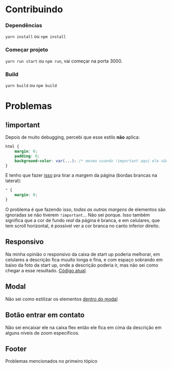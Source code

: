 # Contribuindo

### Dependências

`yarn install` ou `npm install`

### Começar projeto

`yarn run start` ou `npm run`, vai começar na porta 3000.

### Build

`yarn build` ou `npm build`

# Problemas

## !important

Depois de muito debugging, percebi que esse estilo **não** aplica:
```css
html {
    margin: 0;
    padding: 0;
    background-color: var(...); /* mesmo usando !important aqui ele não aplica*/
}
```
E tenho que fazer [isso](https://github.com/castelanlan/startupmap/blob/dfbf1a5724977c8bdd769e087385ae3640651516/src/styles/GlobalStyles.ts#L18) pra tirar a margem da página (bordas brancas na lateral):
```css
* {
    margin: 0;
}
```

O problema é que fazendo isso, _todas as outras margens_ de elementos são ignoradas se não tiverem `!important`... Não sei porque.
Isso também significa que a cor de fundo _real_ da página é branca, e em celulares, que tem scroll horizontal, é possível ver a cor branca no canto inferior direito.

## Responsivo

Na minha opinião o responsivo da caixa de start up poderia melhorar, em celulares a descrição fica muuito longa e fina, e com espaço sobrando em baixo da foto da start up, onde a descrição poderia ir, mas não sei como chegar a esse resultado. [Código atual](https://github.com/castelanlan/startupmap/blob/dfbf1a5724977c8bdd769e087385ae3640651516/src/components/StartUp/index.tsx#L22).

## Modal

Não sei como estilizar os elementos [dentro do modal](https://github.com/castelanlan/startupmap/blob/dfbf1a5724977c8bdd769e087385ae3640651516/src/components/Header/index.tsx#L17)

## Botão entrar em contato

Não sei encaixar ele na caixa flex então ele fica em cima da descrição em alguns níveis de zoom específicos.

## Footer

Problemas mencionados no primeiro tópico